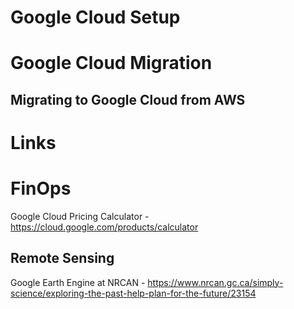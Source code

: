 # Google Cloud Setup
# Google Cloud Migration
## Migrating to Google Cloud from AWS




# Links


# FinOps
Google Cloud Pricing Calculator - https://cloud.google.com/products/calculator

## Remote Sensing
Google Earth Engine at NRCAN - https://www.nrcan.gc.ca/simply-science/exploring-the-past-help-plan-for-the-future/23154
